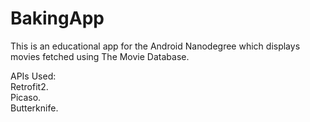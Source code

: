 # BakingApp

This is an educational app for the Android Nanodegree which displays movies fetched using The Movie Database.

APIs Used:  
Retrofit2.  
Picaso.   
Butterknife.  

